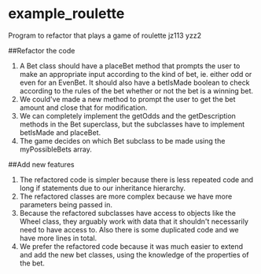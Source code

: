 # example_roulette
Program to refactor that plays a game of roulette
jz113 yzz2

##Refactor the code
1.  A Bet class should have a placeBet method that prompts the user to make an appropriate input according to the kind of bet, ie. either odd or even for an EvenBet. It should also have a betIsMade boolean to check according to the rules of the bet whether or not the bet is a winning bet.
2. We could've made a new method to prompt the user to get the bet amount and close that for modification. 
3. We can completely implement the getOdds and the getDescription methods in the Bet superclass, but the subclasses have to implement betIsMade and placeBet.
4. The game decides on which Bet subclass to be made using the myPossibleBets array.

##Add new features
1. The refactored code is simpler because there is less repeated code and long if statements due to our inheritance hierarchy. 
2. The refactored classes are more complex because we have more parameters being passed in.
3. Because the refactored subclasses have access to objects like the Wheel class, they arguably work with data that it shouldn't necessarily need to have access to. Also there is some duplicated code and we have more lines in total.
4. We prefer the refactored code because it was much easier to extend and add the new bet classes, using the knowledge of the properties of the bet.
